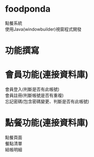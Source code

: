 # foodponda
點餐系統  
使用Java(windowbuilder)視窗程式開發
# 功能撰寫
# 會員功能(連接資料庫)
會員登入(判斷是否有此帳號)   
會員註冊(判斷帳號是否有重複)  
忘記密碼(包含密碼變更、判斷是否有此帳號)  
# 點餐功能(連接資料庫)
點餐頁面  
餐點清單  
結帳明細  
